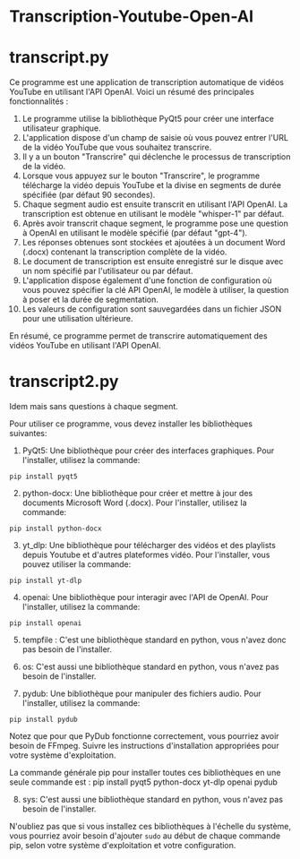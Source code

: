 # Transcription-Youtube-Open-AI

# transcript.py
Ce programme est une application de transcription automatique de vidéos YouTube en utilisant l'API OpenAI. Voici un résumé des principales fonctionnalités :

1. Le programme utilise la bibliothèque PyQt5 pour créer une interface utilisateur graphique.
2. L'application dispose d'un champ de saisie où vous pouvez entrer l'URL de la vidéo YouTube que vous souhaitez transcrire.
3. Il y a un bouton "Transcrire" qui déclenche le processus de transcription de la vidéo.
4. Lorsque vous appuyez sur le bouton "Transcrire", le programme télécharge la vidéo depuis YouTube et la divise en segments de durée spécifiée (par défaut 90 secondes).
5. Chaque segment audio est ensuite transcrit en utilisant l'API OpenAI. La transcription est obtenue en utilisant le modèle "whisper-1" par défaut.
6. Après avoir transcrit chaque segment, le programme pose une question à OpenAI en utilisant le modèle spécifié (par défaut "gpt-4").
7. Les réponses obtenues sont stockées et ajoutées à un document Word (.docx) contenant la transcription complète de la vidéo.
8. Le document de transcription est ensuite enregistré sur le disque avec un nom spécifié par l'utilisateur ou par défaut.
9. L'application dispose également d'une fonction de configuration où vous pouvez spécifier la clé API OpenAI, le modèle à utiliser, la question à poser et la durée de segmentation.
10. Les valeurs de configuration sont sauvegardées dans un fichier JSON pour une utilisation ultérieure.

En résumé, ce programme permet de transcrire automatiquement des vidéos YouTube en utilisant l'API OpenAI.

# transcript2.py
Idem mais sans questions à chaque segment.


Pour utiliser ce programme, vous devez installer les bibliothèques suivantes:

1. PyQt5: Une bibliothèque pour créer des interfaces graphiques. Pour l'installer, utilisez la commande:
```
pip install pyqt5
```
2. python-docx: Une bibliothèque pour créer et mettre à jour des documents Microsoft Word (.docx). Pour l'installer, utilisez la commande:
```
pip install python-docx
```
3. yt_dlp: Une bibliothèque pour télécharger des vidéos et des playlists depuis Youtube et d'autres plateformes vidéo. Pour l'installer, vous pouvez utiliser la commande:
```
pip install yt-dlp
```
4. openai: Une bibliothèque pour interagir avec l'API de OpenAI. Pour l'installer, utilisez la commande:
```
pip install openai
```
5. tempfile : C'est une bibliothèque standard en python, vous n'avez donc pas besoin de l'installer.

6. os: C'est aussi une bibliothèque standard en python, vous n'avez pas besoin de l'installer.

7. pydub: Une bibliothèque pour manipuler des fichiers audio. Pour l'installer, utilisez la commande:
```
pip install pydub
```
Notez que pour que PyDub fonctionne correctement, vous pourriez avoir besoin de FFmpeg. Suivre les instructions d'installation appropriées pour votre système d'exploitation. 

La commande générale pip pour installer toutes ces bibliothèques en une seule commande est : 
pip install pyqt5 python-docx yt-dlp openai pydub

8. sys: C'est aussi une bibliothèque standard en python, vous n'avez pas besoin de l'installer.

N'oubliez pas que si vous installez ces bibliothèques à l'échelle du système, vous pourriez avoir besoin d'ajouter `sudo` au début de chaque commande pip, selon votre système d'exploitation et votre configuration.
